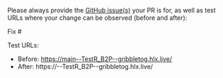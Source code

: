 Please always provide the [GitHub issue(s)](../issues) your PR is for, as well as test URLs where your change can be observed (before and after):

Fix #<gh-issue-id>

Test URLs:
- Before: https://main--TestR_B2P--gribbletog.hlx.live/
- After: https://<branch>--TestR_B2P--gribbletog.hlx.live/
